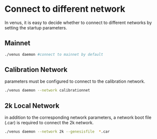 # Connect to different network

In venus, it is easy to decide whether to connect to different networks by setting the startup parameters.


## Mainnet

```sh
./venus daemon #connect to mainnet by default
```

## Calibration Network

parameters must be configured to connect to the calibration network.

```sh
./venus daemon --network calibrationnet
```

## 2k Local Network

in addition to the corresponding network parameters, a network boot file (.car) is required to connect the 2k network.

```sh
./venus daemon --network 2k --genesisfile  *.car
```
